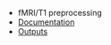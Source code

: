 
 * fMRI/T1 preprocessing 
  * [Documentation](pipe_preprocessing.html) 
  * [Outputs](pipe_preprocessing_outputs.html)
